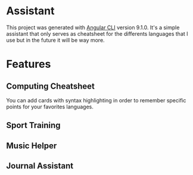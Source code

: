 # Assistant

This project was generated with [Angular CLI](https://github.com/angular/angular-cli) version 9.1.0. 
It's a simple assistant that only serves as cheatsheet for the differents languages that I use but in the future it will be way more.

# Features 

## Computing Cheatsheet

You can add cards with syntax highlighting in order to remember specific points for your favorites languages.

## Sport Training 

## Music Helper

## Journal Assistant 

